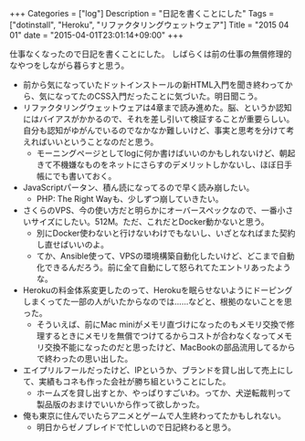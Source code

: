 +++
Categories = ["log"]
Description = "日記を書くことにした"
Tags = ["dotinstall", "Heroku", "リファクタリングウェットウェア"]
Title = "2015 04 01"
date = "2015-04-01T23:01:14+09:00"
+++

仕事なくなったので日記を書くことにした。
しばらくは前の仕事の無償修理的なやつをしながら暮らすと思う。

- 前から気になっていたドットインストールの新HTML入門を聞き終わってから、気になってたのCSS入門だったことに気づいた。明日聞こう。
- リファクタリングウェットウェアは4章まで読み進めた。脳、というか認知にはバイアスがかかるので、それを差し引いて検証することが重要らしい。自分も認知がゆがんでいるのでなかなか難しいけど、事実と思考を分けて考えればいいということなのだと思う。
    - モーニングページとしてlogに何か書けばいいのかもしれないけど、朝起きて不機嫌なものをネットにさらすのデメリットしかないし、ほぼ日手帳にでも書いておく。
- JavaScriptパータン、積ん読になってるので早く読み崩したい。
    - PHP: The Right Wayも、少しずつ崩していきたい。
- さくらのVPS、今の使い方だと明らかにオーバースペックなので、一番小さいサイズにしたい。512M。ただ、これだとDocker動かないと思う。
    - 別にDocker使わないと行けないわけでもないし、いざとなればまた契約し直せばいいのよ。
    - てか、Ansible使って、VPSの環境構築自動化したいけど、どこまで自動化できるんだろう。前に全て自動にして怒られてたエントリあったような。
- Herokuの料金体系変更したのって、Herokuを眠らせないようにドーピングしまくってた一部の人がいたからなのでは……などと、根拠のないことを思った。
    - そういえば、前にMac miniがメモリ直づけになったのもメモリ交換で修理するときにメモリを無償でつけてるからコストが合わなくなってメモリ交換不能になったのだと思ったけど、MacBookの部品流用してるからで終わったの思い出した。
- エイプリルフールだったけど、IPというか、ブランドを貸し出して売上にして、実績もコネも作った会社が勝ち組ということにした。
    - ホームズを貸し出すとか、やっぱりすごいわ。ってか、犬逆転裁判って製品版のおまけでいいから作って欲しかった。
- 俺も東京に住んでいたらアニメとゲームで人生終わってたかもしれない。
    - 明日からゼノブレイドで忙しいので日記終わると思う。